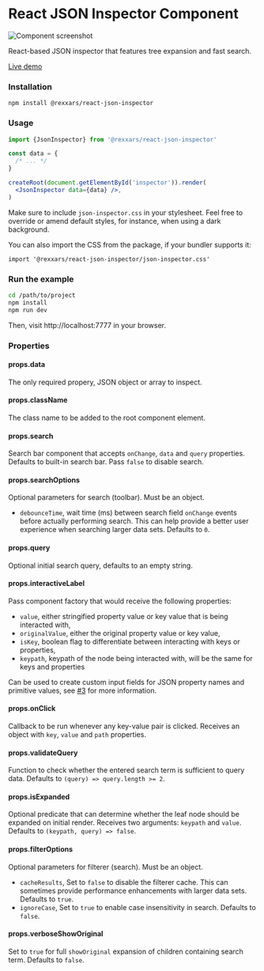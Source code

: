 # React JSON Inspector Component

![Component screenshot](http://i.imgur.com/8619dv9.png)

React-based JSON inspector that features tree expansion and fast search.

[Live demo](https://lapple.github.io/react-json-inspector/)

### Installation

    npm install @rexxars/react-json-inspector

### Usage

```jsx
import {JsonInspector} from '@rexxars/react-json-inspector'

const data = {
  /* ... */
}

createRoot(document.getElementById('inspector')).render(
  <JsonInspector data={data} />,
)
```

Make sure to include `json-inspector.css` in your stylesheet. Feel free to
override or amend default styles, for instance, when using a dark background.

You can also import the CSS from the package, if your bundler supports it:

```
import '@rexxars/react-json-inspector/json-inspector.css'
```

### Run the example

```bash
cd /path/to/project
npm install
npm run dev
```

Then, visit http://localhost:7777 in your browser.

### Properties

#### props.data

The only required propery, JSON object or array to inspect.

#### props.className

The class name to be added to the root component element.

#### props.search

Search bar component that accepts `onChange`, `data` and `query` properties.
Defaults to built-in search bar. Pass `false` to disable search.

#### props.searchOptions

Optional parameters for search (toolbar). Must be an object.

- `debounceTime`, wait time (ms) between search field `onChange` events before actually performing search. This can help provide a better user experience when searching larger data sets. Defaults to `0`.

#### props.query

Optional initial search query, defaults to an empty string.

#### props.interactiveLabel

Pass component factory that would receive the following properties:

- `value`, either stringified property value or key value that is being interacted with,
- `originalValue`, either the original property value or key value,
- `isKey`, boolean flag to differentiate between interacting with keys or properties,
- `keypath`, keypath of the node being interacted with, will be the same for keys and properties

Can be used to create custom input fields for JSON property names and primitive
values, see [#3](https://github.com/Lapple/react-json-inspector/issues/3)
for more information.

#### props.onClick

Callback to be run whenever any key-value pair is clicked. Receives an object
with `key`, `value` and `path` properties.

#### props.validateQuery

Function to check whether the entered search term is sufficient to query data.
Defaults to `(query) => query.length >= 2`.

#### props.isExpanded

Optional predicate that can determine whether the leaf node should be expanded
on initial render. Receives two arguments: `keypath` and `value`. Defaults to
`(keypath, query) => false`.

#### props.filterOptions

Optional parameters for filterer (search). Must be an object.

- `cacheResults`, Set to `false` to disable the filterer cache. This can sometimes provide performance enhancements with larger data sets. Defaults to `true`.
- `ignoreCase`, Set to `true` to enable case insensitivity in search. Defaults to `false`.

#### props.verboseShowOriginal

Set to `true` for full `showOriginal` expansion of children containing search term. Defaults to `false`.
